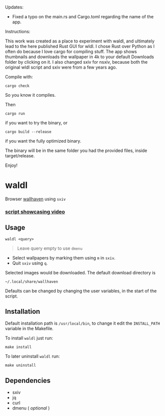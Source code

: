 Updates:

- Fixed a typo on the main.rs and Cargo.toml regarding the name of the app.



Instructions:


This work was created as a place to experiment with waldl, and ultimately lead to the here published Rust GUI for wldl.
I chose Rust over Python as I often do because I love cargo for compiling stuff.
The app shows thumbnails and downloads the wallpaper in 4k to your default Downloads folder by clicking on it.
I also changed sxiv for nsxiv, because both the original wldl script and sxiv were from a few years ago.


Compile with:

``` cargo check ```



So you know it compiles.


Then


```cargo run```


if you want to try the binary, or



```cargo build --release```



if you want the fully optimized binary.





The binary will be in the same folder you had the provided files, inside target/release.








Enjoy!


# waldl

Browser [wallhaven](https://wallhaven.cc/) using `sxiv`

### [script showcasing video](https://youtu.be/C7n-34bEdF8)


## Usage
```
waldl <query>
```
> Leave query empty to use `dmenu`

- Select wallpapers by marking them using `m` in `sxiv`.
- Quit `sxiv` using `q`.

Selected images would be downloaded. The default download directory is

	~/.local/share/wallhaven

Defaults can be changed by changing the user variables, in the start of the
script.

## Installation
Default installation path is `/usr/local/bin`, to change it edit the `INSTALL_PATH` variable in the Makefile.

To install `waldl` just run:
```
make install
```


To later uninstall `waldl` run:
```
make uninstall
```

## Dependencies

* sxiv
* jq
* curl
* dmenu ( *optional* )


